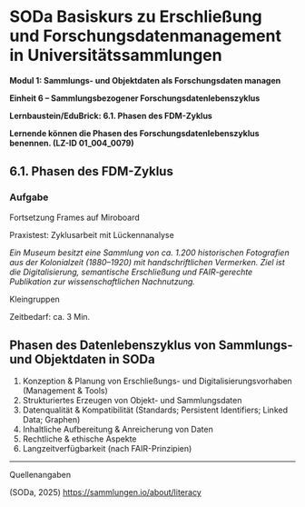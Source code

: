 <!--

author: Canan Hastik 
author: 
email:    
version:  v1
language: DE
lizenz: cc by
modultitel: Modul 1, Teil 1: Sammlungs- und Objektdaten als Forschungsdaten managen
eineit: 6
einheitstitel: Open Science in wissenschaftlichen Universitätssammlungen
lernziele:

icon:     https://raw.githubusercontent.com/chastik/Beratung_Dateityp_Bild/refs/heads/main/SODa-Logo_full.svg
link:     https://raw.githubusercontent.com/chastik/Beratung/refs/heads/main/soda.css

comment:  WissKi SODA OERs

-->

# SODa Basiskurs zu Erschließung und Forschungsdatenmanagement in Universitätssammlungen

**Modul 1: Sammlungs- und Objektdaten als Forschungsdaten managen**

**Einheit 6 – Sammlungsbezogener Forschungsdatenlebenszyklus**

**Lernbaustein/EduBrick: 6.1. Phasen des FDM-Zyklus**

**Lernende können die Phasen des Forschungsdatenlebenszyklus benennen. (LZ-ID 01_004_0079)**

## 6.1. Phasen des FDM-Zyklus 

### Aufgabe

Fortsetzung Frames auf Miroboard

Praxistest: Zyklusarbeit mit Lückennanalyse

*Ein Museum besitzt eine Sammlung von ca. 1.200 historischen Fotografien aus der Kolonialzeit (1880–1920) mit handschriftlichen Vermerken. Ziel ist die Digitalisierung, semantische Erschließung und FAIR-gerechte Publikation zur wissenschaftlichen Nachnutzung.*

Kleingruppen  

Zeitbedarf: ca. 3 Min.


## Phasen des Datenlebenszyklus von Sammlungs- und Objektdaten in SODa

1. Konzeption & Planung von Erschließungs- und Digitalisierungsvorhaben (Management & Tools)
2. Strukturiertes Erzeugen von Objekt- und Sammlungsdaten
3. Datenqualität & Kompatibilität (Standards; Persistent Identifiers; Linked Data; Graphen)
4. Inhaltliche Aufbereitung & Anreicherung von Daten
5. Rechtliche & ethische Aspekte
6. Langzeitverfügbarkeit (nach FAIR-Prinzipien)


-----------
Quellenangaben

(SODa, 2025) https://sammlungen.io/about/literacy
